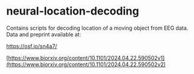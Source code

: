 # neural-location-decoding
Contains scripts for decoding location of a moving object from EEG data. Data and preprint available at: 

https://osf.io/sn4a7/

[https://www.biorxiv.org/content/10.1101/2024.04.22.590502v1](https://www.biorxiv.org/content/10.1101/2024.04.22.590502v2)
